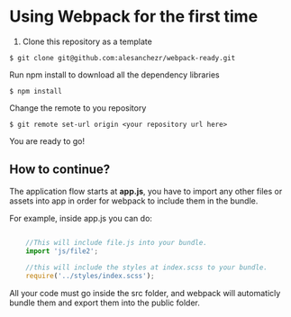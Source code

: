 # Using Webpack for the first time

1. Clone this repository as a template
```
$ git clone git@github.com:alesanchezr/webpack-ready.git
```

Run npm install to download all the dependency libraries
```
$ npm install
```

Change the remote to you repository
```
$ git remote set-url origin <your repository url here>
```

You are ready to go!

## How to continue?

The application flow starts at **app.js**, you have to import any other files or assets into app in order for webpack to include them in the bundle.

For example, inside app.js you can do:

```js

    //This will include file.js into your bundle.
    import 'js/file2';
    
    //this will include the styles at index.scss to your bundle.
    require('../styles/index.scss');

```

All your code must go inside the src folder, and webpack will automaticly bundle them and export them into the public folder.